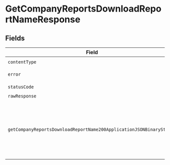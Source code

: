 # GetCompanyReportsDownloadReportNameResponse


## Fields

| Field                                                                                 | Type                                                                                  | Required                                                                              | Description                                                                           |
| ------------------------------------------------------------------------------------- | ------------------------------------------------------------------------------------- | ------------------------------------------------------------------------------------- | ------------------------------------------------------------------------------------- |
| `contentType`                                                                         | *string*                                                                              | :heavy_check_mark:                                                                    | N/A                                                                                   |
| `error`                                                                               | [shared.ErrorT](../../models/shared/errort.md)                                        | :heavy_minus_sign:                                                                    | Unexpected error                                                                      |
| `statusCode`                                                                          | *number*                                                                              | :heavy_check_mark:                                                                    | N/A                                                                                   |
| `rawResponse`                                                                         | [AxiosResponse](https://axios-http.com/docs/res_schema)                               | :heavy_minus_sign:                                                                    | N/A                                                                                   |
| `getCompanyReportsDownloadReportName200ApplicationJSONBinaryString`                   | *Uint8Array*                                                                          | :heavy_minus_sign:                                                                    | Include the report name and execution date in the report file. This defaults to true. |